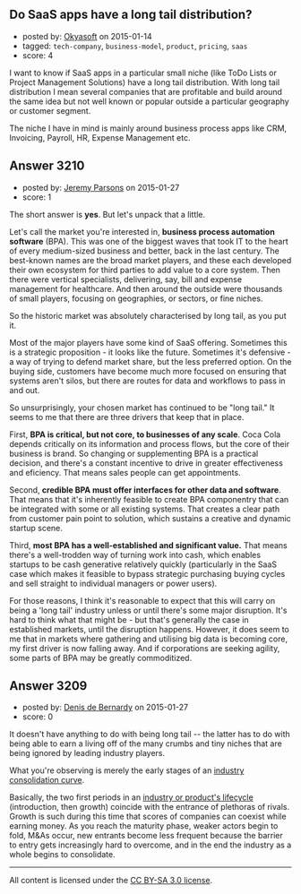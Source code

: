 ## Do SaaS apps have a long tail distribution?

- posted by: [Okyasoft](https://stackexchange.com/users/294248/okyasoft) on 2015-01-14
- tagged: `tech-company`, `business-model`, `product`, `pricing`, `saas`
- score: 4

I want to know if SaaS apps in a particular small niche (like ToDo Lists or Project Management Solutions) have a long tail distribution. With long tail distribution I mean several companies that are profitable and build around the same idea but not well known or popular outside a particular geography or customer segment.

The niche I have in mind is mainly around business process apps like CRM, Invoicing, Payroll, HR, Expense Management etc.


## Answer 3210

- posted by: [Jeremy Parsons](https://stackexchange.com/users/497810/jeremy-parsons) on 2015-01-27
- score: 1

The short answer is **yes**. But let's unpack that a little.

Let's call the market you're interested in, **business process automation software** (BPA). This was one of the biggest waves that took IT to the heart of every medium-sized business and better, back in the last century. The best-known names are the broad market players, and these each developed their own ecosystem for third parties to add value to a core system. Then there were vertical specialists, delivering, say, bill and expense management for healthcare. And then around the outside were thousands of small players, focusing on geographies, or sectors, or fine niches. 

So the historic market was absolutely characterised by long tail, as you put it.

Most of the major players have some kind of SaaS offering. Sometimes this is a strategic proposition - it looks like the future. Sometimes it's defensive - a way of trying to defend market share, but the less preferred option. On the buying side, customers have become much more focused on ensuring that systems aren't silos, but there are routes for data and workflows to pass in and out.

So unsurprisingly, your chosen market has continued to be "long tail." It seems to me that there are three drivers that keep that in place.

First, **BPA is critical, but not core, to businesses of any scale**. Coca Cola depends critically on its information and process flows, but the core of their business is brand. So changing or supplementing BPA is a practical decision, and there's a constant incentive to drive in greater effectiveness and eficiency. That means sales people can get appointments.

Second, **credible BPA must offer interfaces for other data and software**. That means that it's inherently feasible to create BPA componentry that can be integrated with some or all existing systems. That creates a clear path from customer pain point to solution, which sustains a creative and dynamic startup scene.

Third, **most BPA has a well-established and significant value.** That means there's a well-trodden way of turning work into cash, which enables startups to be cash generative relatively quickly (particularly in the SaaS case which makes it feasible to bypass strategic purchasing buying cycles and sell straight to individual managers or power users).

For those reasons, I think it's reasonable to expect that this will carry on being a 'long tail' industry unless or until there's some major disruption. It's hard to think what that might be - but that's generally the case in established markets, until the disruption happens. However, it does seem to me that in markets where gathering and utilising big data is becoming core, my first driver is now falling away. And if corporations are seeking agility, some parts of BPA may be greatly commoditized.


## Answer 3209

- posted by: [Denis de Bernardy](https://stackexchange.com/users/182468/denis-de-bernardy) on 2015-01-27
- score: 0

It doesn't have anything to do with being long tail -- the latter has to do with being able to earn a living off of the many crumbs and tiny niches that are being ignored by leading industry players.

What you're observing is merely the early stages of an [industry consolidation curve](https://hbr.org/2002/12/the-consolidation-curve).

Basically, the two first periods in an [industry or product's lifecycle](http://en.wikipedia.org/wiki/Product_life-cycle_theory) (introduction, then growth) coincide with the entrance of plethoras of rivals. Growth is such during this time that scores of companies can coexist while earning money. As you reach the maturity phase, weaker actors begin to fold, M&As occur, new entrants become less frequent because the barrier to entry gets increasingly hard to overcome, and in the end the industry as a whole begins to consolidate.



---

All content is licensed under the [CC BY-SA 3.0 license](https://creativecommons.org/licenses/by-sa/3.0/).
